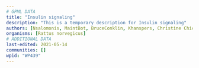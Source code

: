 ```yaml
---
# GPML DATA
title: "Insulin signaling"
description: "This is a temporary description for Insulin signaling"
authors: [Nsalomonis, MaintBot, BruceConklin, Khanspers, Christine Chichester, Mkutmon, Tristanvanderlinden, Eweitz]
organisms: [Rattus norvegicus]
# ADDITIONAL DATA
last-edited: 2021-05-14
communities: []
wpid: "WP439"
---
```


